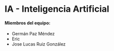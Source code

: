 # IA - Inteligencia Artificial


#### Miembros del equipo:
* Germán Paz Méndez
* Eric
* Jose Lucas Ruiz González
